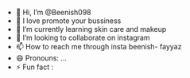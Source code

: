 - 👋 Hi, I’m @Beenish098
- 👀 I love promote your bussiness 
- 🌱 I’m currently learning skin care and makeup
- 💞️ I’m looking to collaborate on instagram 
- 📫 How to reach me through insta beenish- fayyaz
- 😄 Pronouns: ...
- ⚡ Fun fact : 

<!---
Beenish098/Beenish098 is a ✨ special ✨ repository because its `README.md` (this file) appears on your GitHub profile.
You can click the Preview link to take a look at your changes.
--->

